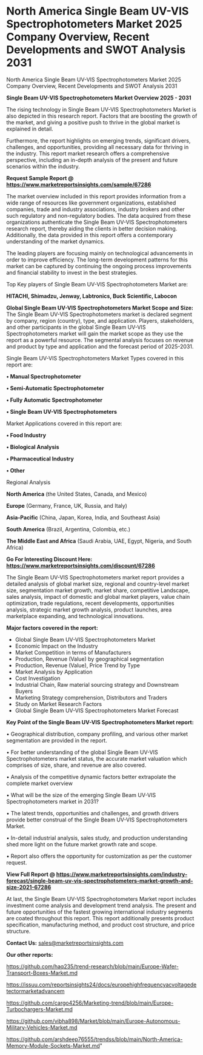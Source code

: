 # North America Single Beam UV-VIS Spectrophotometers Market 2025 Company Overview, Recent Developments and SWOT Analysis 2031
North America Single Beam UV-VIS Spectrophotometers Market 2025 Company Overview, Recent Developments and SWOT Analysis 2031

<Strong> Single Beam UV-VIS Spectrophotometers Market Overview 2025 - 2031</strong>

The rising technology in Single Beam UV-VIS Spectrophotometers Market is also depicted in this research report. Factors that are boosting the growth of the market, and giving a positive push to thrive in the global market is explained in detail.

Furthermore, the report highlights on emerging trends, significant drivers, challenges, and opportunities, providing all necessary data for thriving in the industry. This report market research offers a comprehensive perspective, including an in-depth analysis of the present and future scenarios within the industry.

<strong>Request Sample Report @ <a href=https://www.marketreportsinsights.com/sample/67286>https://www.marketreportsinsights.com/sample/67286</a></strong>

The market overview included in this report provides information from a wide range of resources like government organizations, established companies, trade and industry associations, industry brokers and other such regulatory and non-regulatory bodies. The data acquired from these organizations authenticate the Single Beam UV-VIS Spectrophotometers research report, thereby aiding the clients in better decision making. Additionally, the data provided in this report offers a contemporary understanding of the market dynamics.

The leading players are focusing mainly on technological advancements in order to improve efficiency. The long-term development patterns for this market can be captured by continuing the ongoing process improvements and financial stability to invest in the best strategies.

Top Key players of Single Beam UV-VIS Spectrophotometers Market are:

<strong>HITACHI, Shimadzu, Jenway, Labtronics, Buck Scientific, Labocon</strong>

<strong><b>Global Single Beam UV-VIS Spectrophotometers Market Scope and Size:</b></strong>
The Single Beam UV-VIS Spectrophotometers market is declared segment by company, region (country), type, and application. Players, stakeholders, and other participants in the global Single Beam UV-VIS Spectrophotometers market will gain the market scope as they use the report as a powerful resource. The segmental analysis focuses on revenue and product by type and application and the forecast period of 2025-2031.

Single Beam UV-VIS Spectrophotometers Market Types covered in this report are:

<strong>• Manual Spectrophotometer

• Semi-Automatic Spectrophotometer

• Fully Automatic Spectrophotometer

• Single Beam UV-VIS Spectrophotometers</strong>

Market Applications covered in this report are:

<strong>• Food Industry

• Biological Analysis

• Pharmaceutical Industry

• Other</strong> 

Regional Analysis

<strong>North America</strong> (the United States, Canada, and Mexico)

<strong>Europe</strong> (Germany, France, UK, Russia, and Italy)

<strong>Asia-Pacific</strong> (China, Japan, Korea, India, and Southeast Asia)

<strong>South America</strong> (Brazil, Argentina, Colombia, etc.)

<strong>The Middle East and Africa</strong> (Saudi Arabia, UAE, Egypt, Nigeria, and South Africa)

<strong>Go For Interesting Discount Here: <a href=https://www.marketreportsinsights.com/discount/67286>https://www.marketreportsinsights.com/discount/67286</a></strong>

The Single Beam UV-VIS Spectrophotometers market report provides a detailed analysis of global market size, regional and country-level market size, segmentation market growth, market share, competitive Landscape, sales analysis, impact of domestic and global market players, value chain optimization, trade regulations, recent developments, opportunities analysis, strategic market growth analysis, product launches, area marketplace expanding, and technological innovations.

<strong><b>Major factors covered in the report:</b></strong>
<ul>
  <li>Global Single Beam UV-VIS Spectrophotometers Market </li>
  <li>Economic Impact on the Industry</li>
  <li>Market Competition in terms of Manufacturers</li>
  <li>Production, Revenue (Value) by geographical segmentation</li>
  <li>Production, Revenue (Value), Price Trend by Type</li>
  <li>Market Analysis by Application</li>
  <li>Cost Investigation</li>
  <li>Industrial Chain, Raw material sourcing strategy and Downstream Buyers</li>
  <li>Marketing Strategy comprehension, Distributors and Traders</li>
  <li>Study on Market Research Factors</li>
  <li>Global Single Beam UV-VIS Spectrophotometers Market Forecast</li>
</ul>

<strong><b>Key Point of the Single Beam UV-VIS Spectrophotometers Market report:</b></strong>

• Geographical distribution, company profiling, and various other market segmentation are provided in the report.

• For better understanding of the global Single Beam UV-VIS Spectrophotometers market status, the accurate market valuation which comprises of size, share, and revenue are also covered.

• Analysis of the competitive dynamic factors better extrapolate the complete market overview

• What will be the size of the emerging Single Beam UV-VIS Spectrophotometers market in 2031?

• The latest trends, opportunities and challenges, and growth drivers provide better construal of the Single Beam UV-VIS Spectrophotometers Market.

• In-detail industrial analysis, sales study, and production understanding shed more light on the future market growth rate and scope.

• Report also offers the opportunity for customization as per the customer request.

<strong><b>View Full Report @ <a href=https://www.marketreportsinsights.com/industry-forecast/single-beam-uv-vis-spectrophotometers-market-growth-and-size-2021-67286>https://www.marketreportsinsights.com/industry-forecast/single-beam-uv-vis-spectrophotometers-market-growth-and-size-2021-67286</a></b></strong>


At last, the Single Beam UV-VIS Spectrophotometers Market report includes investment come analysis and development trend analysis. The present and future opportunities of the fastest growing international industry segments are coated throughout this report. This report additionally presents product specification, manufacturing method, and product cost structure, and price structure.

<strong>Contact Us:</strong>
sales@marketreportsinsights.com

<strong>Our other reports:</strong>

<a href=https://github.com/haq235/trend-research/blob/main/Europe-Wafer-Transport-Boxes-Market.md>https://github.com/haq235/trend-research/blob/main/Europe-Wafer-Transport-Boxes-Market.md</a>

<a href=https://issuu.com/reportsinsights24/docs/europehighfrequencyacvoltagedetectormarketadvancem>https://issuu.com/reportsinsights24/docs/europehighfrequencyacvoltagedetectormarketadvancem</a>

<a href=https://github.com/cargo4256/Marketing-trend/blob/main/Europe-Turbochargers-Market.md>https://github.com/cargo4256/Marketing-trend/blob/main/Europe-Turbochargers-Market.md</a>

<a href=https://github.com/vibha898/Market/blob/main/Europe-Autonomous-Military-Vehicles-Market.md>https://github.com/vibha898/Market/blob/main/Europe-Autonomous-Military-Vehicles-Market.md</a>

<a href=https://github.com/arshdeep76555/trendss/blob/main/North-America-Memory-Module-Sockets-Market.md>https://github.com/arshdeep76555/trendss/blob/main/North-America-Memory-Module-Sockets-Market.md</a>"
